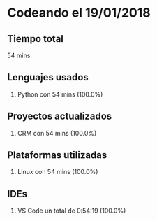 # Codeando el 19/01/2018

## Tiempo total
54 mins.

## Lenguajes usados
1. Python con 54 mins (100.0%)

## Proyectos actualizados
1. CRM con 54 mins (100.0%)

## Plataformas utilizadas
1. Linux con 54 mins (100.0%)

## IDEs
1. VS Code un total de 0:54:19 (100.0%)
